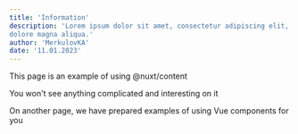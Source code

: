 ```yaml
---
title: 'Information'
description: 'Lorem ipsum dolor sit amet, consectetur adipiscing elit, sed do eiusmod tempor incididunt ut labore et
dolore magna aliqua.' 
author: 'MerkulovKA'
date: '11.01.2023'
---
```


This page is an example of using @nuxt/content

You won't see anything complicated and interesting on it

On another page, we have prepared examples of using Vue components for you
